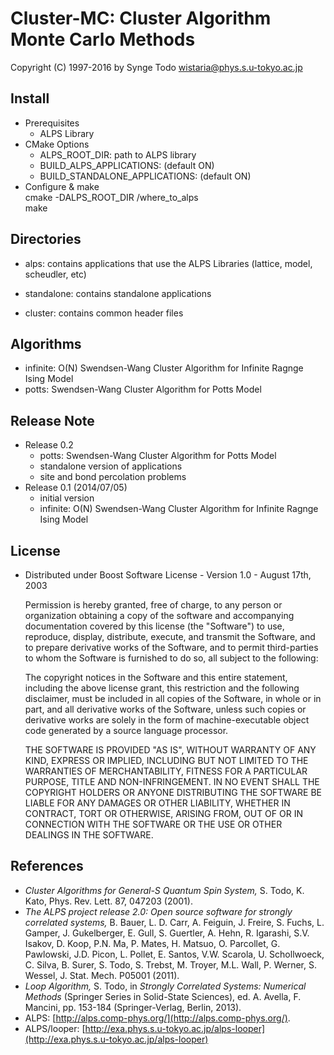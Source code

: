 # Cluster-MC: Cluster Algorithm Monte Carlo Methods

Copyright (C) 1997-2016 by Synge Todo <wistaria@phys.s.u-tokyo.ac.jp>

## Install

* Prerequisites
    * ALPS Library
* CMake Options
    * ALPS_ROOT_DIR: path to ALPS library
    * BUILD_ALPS_APPLICATIONS: (default ON)
    * BUILD_STANDALONE_APPLICATIONS: (default ON)
* Configure & make  
     cmake -DALPS_ROOT_DIR /where_to_alps  
     make

## Directories

* alps: contains applications that use the ALPS Libraries
    (lattice, model, scheudler, etc)

* standalone: contains standalone applications

* cluster: contains common header files

## Algorithms

* infinite: O(N) Swendsen-Wang Cluster Algorithm for Infinite Ragnge Ising Model
* potts: Swendsen-Wang Cluster Algorithm for Potts Model

## Release Note

* Release 0.2
    * potts: Swendsen-Wang Cluster Algorithm for Potts Model
    * standalone version of applications
    * site and bond percolation problems
* Release 0.1 (2014/07/05)
    * initial version
    * infinite: O(N) Swendsen-Wang Cluster Algorithm for Infinite Ragnge Ising Model

## License

* Distributed under Boost Software License - Version 1.0 - August 17th, 2003

    Permission is hereby granted, free of charge, to any person or organization obtaining a copy of the software and accompanying documentation covered by this license (the "Software") to use, reproduce, display, distribute, execute, and transmit the Software, and to prepare derivative works of the Software, and to permit third-parties to whom the Software is furnished to do so, all subject to the following:
    
    The copyright notices in the Software and this entire statement, including the above license grant, this restriction and the following disclaimer, must be included in all copies of the Software, in whole or in part, and all derivative works of the Software, unless such copies or derivative works are solely in the form of machine-executable object code generated by a source language processor.
    
    THE SOFTWARE IS PROVIDED "AS IS", WITHOUT WARRANTY OF ANY KIND, EXPRESS OR IMPLIED, INCLUDING BUT NOT LIMITED TO THE WARRANTIES OF MERCHANTABILITY, FITNESS FOR A PARTICULAR PURPOSE, TITLE AND NON-INFRINGEMENT. IN NO EVENT SHALL THE COPYRIGHT HOLDERS OR ANYONE DISTRIBUTING THE SOFTWARE BE LIABLE FOR ANY DAMAGES OR OTHER LIABILITY, WHETHER IN CONTRACT, TORT OR OTHERWISE, ARISING FROM, OUT OF OR IN CONNECTION WITH THE SOFTWARE OR THE USE OR OTHER DEALINGS IN THE SOFTWARE.
 
## References

* _Cluster Algorithms for General-S Quantum Spin System,_ S. Todo, K. Kato, Phys. Rev. Lett. 87, 047203 (2001).
* _The ALPS project release 2.0: Open source software for strongly correlated systems,_ B. Bauer, L. D. Carr, A. Feiguin, J. Freire, S. Fuchs, L. Gamper, J. Gukelberger, E. Gull, S. Guertler, A. Hehn, R. Igarashi, S.V. Isakov, D. Koop, P.N. Ma, P. Mates, H. Matsuo, O. Parcollet, G. Pawlowski, J.D. Picon, L. Pollet, E. Santos, V.W. Scarola, U. Schollwoeck, C. Silva, B. Surer, S. Todo, S. Trebst, M. Troyer, M.L. Wall, P. Werner, S. Wessel, J. Stat. Mech. P05001 (2011).
* _Loop Algorithm,_ S. Todo, in _Strongly Correlated Systems: Numerical Methods_ (Springer Series in Solid-State Sciences), ed. A. Avella, F. Mancini, pp. 153-184 (Springer-Verlag, Berlin, 2013).
* ALPS: [http://alps.comp-phys.org/](http://alps.comp-phys.org/).
* ALPS/looper: [http://exa.phys.s.u-tokyo.ac.jp/alps-looper](http://exa.phys.s.u-tokyo.ac.jp/alps-looper)
